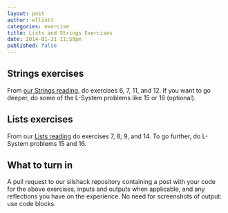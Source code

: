 ```yaml
---
layout: post
author: elliott
categories: exercise
title: Lists and Strings Exercises
date: 2014-01-31 11:59pm
published: false
---
```


## Strings exercises

From [our Strings reading](http://interactivepython.org/runestone/static/thinkcspy/Strings/strings.html), do exercises 6, 7, 11, and 12.  If you want to go deeper, do some of the L-System problems like 15 or 16 (optional).


## Lists exercises

From our [Lists reading](http://interactivepython.org/runestone/static/thinkcspy/Lists/lists.html) do exercises 7, 8, 9, and 14.  To go further, do L-System problems 15 and 16.


## What to turn in

A pull request to our silshack repository containing a post with your code for the above exercises, inputs and outputs when applicable, and any reflections you have on the experience.  No need for screenshots of output: use code blocks.
